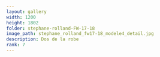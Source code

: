```yaml
---
layout: gallery
width: 1200
height: 1802
folder: stephane-rolland-FW-17-18
image_path: stephane_rolland_fw17-18_modele4_detail.jpg
description: Dos de la robe
rank: 7
---
```


